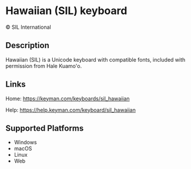Hawaiian (SIL) keyboard
==============

© SIL International

Description
-----------

Hawaiian (SIL) is a Unicode keyboard with compatible fonts, included with permission from Hale Kuamo'o.

Links
-----

Home: https://keyman.com/keyboards/sil_hawaiian

Help: https://help.keyman.com/keyboard/sil_hawaiian

Supported Platforms
-------------------
 * Windows
 * macOS
 * Linux
 * Web


